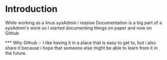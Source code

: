 # Introduction

While working as a linus sysAdmin i reasise Documentation is a big part of a sysAdmin's work so i started documenting things on paper and now on Github

*** Why Github :- I like having it in a place that is easy to get to, but i also share it because i hope that someone else might be able to learn from it in the future.
